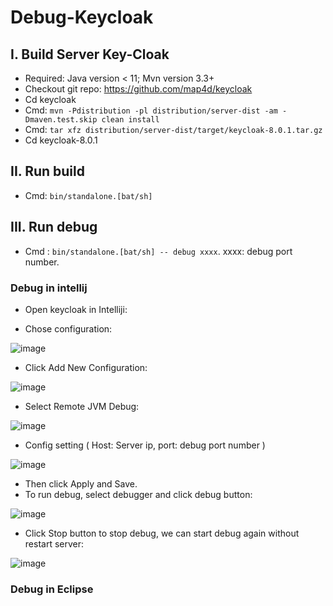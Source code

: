 # Debug-Keycloak

## I. Build Server Key-Cloak
- Required: Java version < 11; Mvn version 3.3+
- Checkout git repo: https://github.com/map4d/keycloak
- Cd keycloak
- Cmd: `mvn -Pdistribution -pl distribution/server-dist -am -Dmaven.test.skip clean install`
- Cmd: `tar xfz distribution/server-dist/target/keycloak-8.0.1.tar.gz`
- Cd keycloak-8.0.1
## II. Run build
- Cmd: `bin/standalone.[bat/sh]`
## III. Run debug
- Cmd : `bin/standalone.[bat/sh] -- debug xxxx`. xxxx: debug port number.
### Debug in intellij
- Open keycloak in Intelliji:
+ Chose configuration:

![image](https://user-images.githubusercontent.com/58378623/209035565-d4ace4d6-f271-46f1-a68a-64646613bbf5.png)

+ Click Add New Configuration:

![image](https://user-images.githubusercontent.com/58378623/209036059-e0d9f87d-8c0c-416e-9346-4f2429e2c0df.png)

+ Select Remote JVM Debug:

![image](https://user-images.githubusercontent.com/58378623/209036251-d16c275f-f167-4d26-aee7-07669b14b5bb.png)

+ Config setting ( Host: Server ip, port: debug port number )

![image](https://user-images.githubusercontent.com/58378623/209036387-35427bf9-33b3-4d4a-a634-38c64dc08bbf.png)

+ Then click Apply and Save.
+ To run debug, select debugger and click debug button: 

![image](https://user-images.githubusercontent.com/58378623/209036760-f23e7dbd-da57-4605-b201-72c8e921830b.png)

+ Click Stop button to stop debug, we can start debug again without restart server:

![image](https://user-images.githubusercontent.com/58378623/209036923-a2078b5a-2662-48c8-8902-ffa1d7272c86.png)

### Debug in Eclipse
